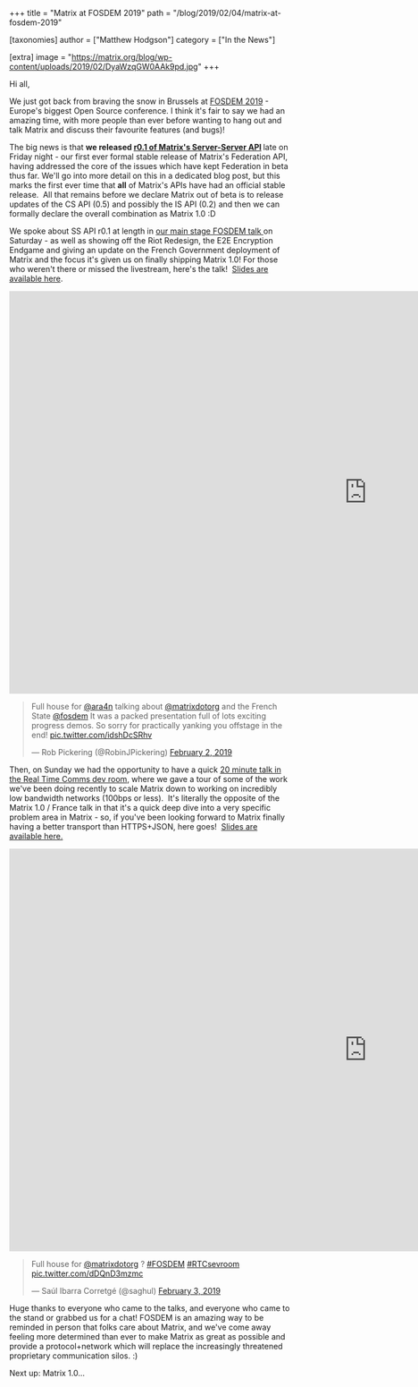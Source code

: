 +++
title = "Matrix at FOSDEM 2019"
path = "/blog/2019/02/04/matrix-at-fosdem-2019"

[taxonomies]
author = ["Matthew Hodgson"]
category = ["In the News"]

[extra]
image = "https://matrix.org/blog/wp-content/uploads/2019/02/DyaWzqGW0AAk9pd.jpg"
+++

Hi all,

We just got back from braving the snow in Brussels at <a href="https://fosdem.org/2019/">FOSDEM 2019</a> - Europe's biggest Open Source conference. I think it's fair to say we had an amazing time, with more people than ever before wanting to hang out and talk Matrix and discuss their favourite features (and bugs)!

The big news is that <strong>we released <a href="/docs/spec/server_server/r0.1.0.html">r0.1 of Matrix's Server-Server API</a> </strong>late on Friday night - our first ever formal stable release of Matrix's Federation API, having addressed the core of the issues which have kept Federation in beta thus far. We'll go into more detail on this in a dedicated blog post, but this marks the first ever time that <strong>all</strong> of Matrix's APIs have had an official stable release.  All that remains before we declare Matrix out of beta is to release updates of the CS API (0.5) and possibly the IS API (0.2) and then we can formally declare the overall combination as Matrix 1.0 :D

We spoke about SS API r0.1 at length in <a href="https://fosdem.org/2019/schedule/event/matrix_french_state/">our main stage FOSDEM talk </a>on Saturday - as well as showing off the Riot Redesign, the E2E Encryption Endgame and giving an update on the French Government deployment of Matrix and the focus it's given us on finally shipping Matrix 1.0! For those who weren't there or missed the livestream, here's the talk!  <a href="/blog/wp-content/uploads/2019/02/2019-02-01-FOSDEM-Matrix-1.0.pdf">Slides are available here</a>.

<div class="video-container"><iframe src="https://www.youtube.com/embed/C2eE7rCUKlE" width="1280" height="720" frameBorder="0" allowFullScreen="allowfullscreen"></iframe></div>

<blockquote class="twitter-tweet" data-lang="en"><p lang="en" dir="ltr">Full house for <a href="https://twitter.com/ara4n?ref_src=twsrc%5Etfw">@ara4n</a> talking about <a href="https://twitter.com/matrixdotorg?ref_src=twsrc%5Etfw">@matrixdotorg</a> and the French State <a href="https://twitter.com/fosdem?ref_src=twsrc%5Etfw">@fosdem</a> It was a packed presentation full of lots exciting progress demos. So sorry for practically yanking you offstage in the end! <a href="https://t.co/idshDcSRhv">pic.twitter.com/idshDcSRhv</a></p>&mdash; Rob Pickering (@RobinJPickering) <a href="https://twitter.com/RobinJPickering/status/1091725803715481607?ref_src=twsrc%5Etfw">February 2, 2019</a></blockquote>
<script async src="https://platform.twitter.com/widgets.js" charset="utf-8"></script>

Then, on Sunday we had the opportunity to have a quick <a href="https://fosdem.org/2019/schedule/event/matrix/">20 minute talk in the Real Time Comms dev room</a>, where we gave a tour of some of the work we've been doing recently to scale Matrix down to working on incredibly low bandwidth networks (100bps or less).  It's literally the opposite of the Matrix 1.0 / France talk in that it's a quick deep dive into a very specific problem area in Matrix - so, if you've been looking forward to Matrix finally having a better transport than HTTPS+JSON, here goes!  <a href="/blog/wp-content/uploads/2019/02/2019-02-03-FOSDEM-Low-Bandwidth.pdf">Slides are available here.</a>

<div class="video-container"><iframe src="https://www.youtube.com/embed/DZBvy4abB1o" width="1280" height="720" frameBorder="0" allowFullScreen="allowfullscreen"><span data-mce-type="bookmark" style="display: inline-block; width: 0px; overflow: hidden; line-height: 0;" class="mce_SELRES_start">﻿</span>
</iframe></div>

<blockquote class="twitter-tweet" data-lang="en"><p lang="en" dir="ltr">Full house for <a href="https://twitter.com/matrixdotorg?ref_src=twsrc%5Etfw">@matrixdotorg</a> ? <a href="https://twitter.com/hashtag/FOSDEM?src=hash&amp;ref_src=twsrc%5Etfw">#FOSDEM</a> <a href="https://twitter.com/hashtag/RTCsevroom?src=hash&amp;ref_src=twsrc%5Etfw">#RTCsevroom</a> <a href="https://t.co/dDQnD3mzmc">pic.twitter.com/dDQnD3mzmc</a></p>&mdash; Saúl Ibarra Corretgé (@saghul) <a href="https://twitter.com/saghul/status/1091995116649267201?ref_src=twsrc%5Etfw">February 3, 2019</a></blockquote>
<script async src="https://platform.twitter.com/widgets.js" charset="utf-8"></script>

Huge thanks to everyone who came to the talks, and everyone who came to the stand or grabbed us for a chat! FOSDEM is an amazing way to be reminded in person that folks care about Matrix, and we've come away feeling more determined than ever to make Matrix as great as possible and provide a protocol+network which will replace the increasingly threatened proprietary communication silos. :)

Next up: Matrix 1.0...
